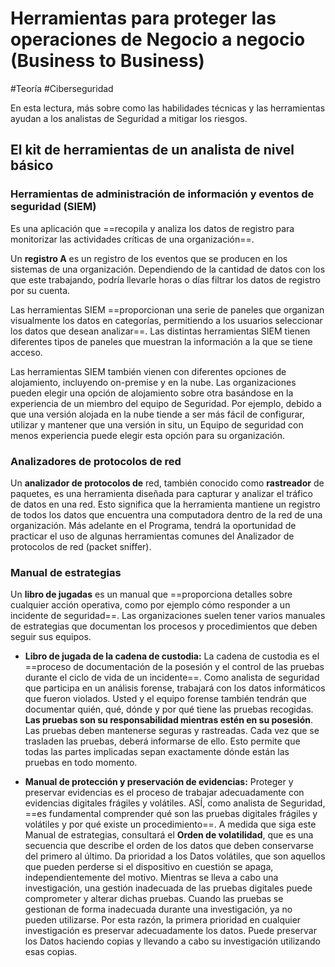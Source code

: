 # Herramientas para proteger las operaciones de Negocio a negocio (Business to Business)
#Teoría #Ciberseguridad 

En esta lectura, más sobre como las habilidades técnicas y las herramientas ayudan a los analistas de Seguridad a mitigar los riesgos.

## El kit de herramientas de un analista de nivel básico
### Herramientas de administración de información y eventos de seguridad (SIEM)
Es una aplicación que ==recopila y analiza los datos de registro para monitorizar las actividades críticas de una organización==.

Un **registro A** es un registro de los eventos que se producen en los sistemas de una organización. Dependiendo de la cantidad de datos con los que este trabajando, podría llevarle horas o días filtrar los datos de registro por su cuenta.

Las herramientas SIEM ==proporcionan una serie de paneles que organizan visualmente los datos en categorías, permitiendo a los usuarios seleccionar los datos que desean analizar==. Las distintas herramientas SIEM tienen diferentes tipos de paneles que muestran la información a la que se tiene acceso.

Las herramientas SIEM también vienen con diferentes opciones de alojamiento, incluyendo on-premise y en la nube. Las organizaciones pueden elegir una opción de alojamiento sobre otra basándose en la experiencia de un miembro del equipo de Seguridad. Por ejemplo, debido a que una versión alojada en la nube tiende a ser más fácil de configurar, utilizar y mantener que una versión in situ, un Equipo de seguridad con menos experiencia puede elegir esta opción para su organización.

### Analizadores de protocolos de red
Un **analizador de protocolos de** red, también conocido como **rastreador** de paquetes, es una herramienta diseñada para capturar y analizar el tráfico de datos en una red. Esto significa que la herramienta mantiene un registro de todos los datos que encuentra una computadora dentro de la red de una organización. Más adelante en el Programa, tendrá la oportunidad de practicar el uso de algunas herramientas comunes del Analizador de protocolos de red (packet sniffer).

### Manual de estrategias
Un **libro de jugadas** es un manual que ==proporciona detalles sobre cualquier acción operativa, como por ejemplo cómo responder a un incidente de seguridad==. Las organizaciones suelen tener varios manuales de estrategias que documentan los procesos y procedimientos que deben seguir sus equipos.

- **Libro de jugada de la cadena de custodia:** La cadena de custodia es el ==proceso de documentación de la posesión y el control de las pruebas durante el ciclo de vida de un incidente==. Como analista de seguridad que participa en un análisis forense, trabajará con los datos informáticos que fueron violados. Usted y el equipo forense también tendrán que documentar quién, qué, dónde y por qué tiene las pruebas recogidas. **Las pruebas son su responsabilidad mientras estén en su posesión**. Las pruebas deben mantenerse seguras y rastreadas. Cada vez que se trasladen las pruebas, deberá informarse de ello. Esto permite que todas las partes implicadas sepan exactamente dónde están las pruebas en todo momento.

- **Manual de protección y preservación de evidencias:** Proteger y preservar evidencias es el proceso de trabajar adecuadamente con evidencias digitales frágiles y volátiles. ASÍ, como analista de Seguridad, ==es fundamental comprender qué son las pruebas digitales frágiles y volátiles y por qué existe un procedimiento==. A medida que siga este Manual de estrategias, consultará el **Orden de volatilidad**, que es una secuencia que describe el orden de los datos que deben conservarse del primero al último. Da prioridad a los Datos volátiles, que son aquellos que pueden perderse si el dispositivo en cuestión se apaga, independientemente del motivo. Mientras se lleva a cabo una investigación, una gestión inadecuada de las pruebas digitales puede comprometer y alterar dichas pruebas. Cuando las pruebas se gestionan de forma inadecuada durante una investigación, ya no pueden utilizarse. Por esta razón, la primera prioridad en cualquier investigación es preservar adecuadamente los datos. Puede preservar los Datos haciendo copias y llevando a cabo su investigación utilizando esas copias.